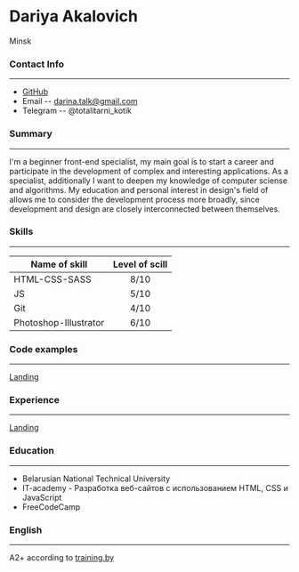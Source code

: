 # Dariya Akalovich
Minsk

### Contact Info
***

* [GitHub](https://github.com/daricat)
* Email -- darina.talk@gmail.com
* Telegram -- @totalitarni_kotik

### Summary
***
I'm a beginner front-end specialist, my main goal is to start a career and participate in the development of complex and interesting applications. As a specialist, additionally I want to deepen my knowledge of computer sciense and algorithms.
My education and personal interest in design's field of allows me to consider the development process more broadly, since development and design are closely interconnected between themselves.

### Skills
***

Name of skill  | Level of scill
------------- | :-------------:
HTML-CSS-SASS  | 8/10 
JS | 5/10
Git | 4/10 
Photoshop-Illustrator | 6/10

### Code examples
***

[Landing](https://daricat.github.io/index.html)

### Experience
***

[Landing](https://daricat.github.io/index.html)


### Education
***

* Belarusian National Technical University
* IT-academy - Разработка веб-сайтов с использованием HTML, CSS и JavaScript
* FreeCodeCamp

### English
***

A2+ according to [training.by](https://training.by/#!/Home?lang=ru&City=42)